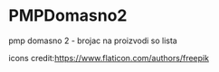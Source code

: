 # PMPDomasno2

pmp domasno 2 - brojac na proizvodi so lista

icons credit:https://www.flaticon.com/authors/freepik
